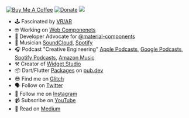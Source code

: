 [![Buy Me A Coffee](https://img.shields.io/badge/Donate-Buy%20Me%20A%20Coffee-yellow.svg)](https://www.buymeacoffee.com/rodydavis)
[![Donate](https://img.shields.io/badge/Donate-PayPal-green.svg)](https://www.paypal.com/cgi-bin/webscr?cmd=_s-xclick&hosted_button_id=WSH3GVC49GNNJ)
![](https://github-readme-stats.vercel.app/api?username=rodydavis&count_private=true&theme=default&show_icons=true)

- 🕹 Fascinated by [VR/AR](https://aframe.io/)
- 🤓 Working on [Web Componenets](https://developer.mozilla.org/en-US/docs/Web/Web_Components)
- 🥳 Developer Advocate for [@material-components](https://github.com/material-components)
- 🎹 Musician [SoundCloud](https://soundcloud.com/theonlysounddr), [Spotify](https://open.spotify.com/artist/5HBkYdhRZn1aOq40T2A7Eg)
- 🎧 Podcast "Creative Engineering" [Apple Podcasts](https://podcasts.apple.com/us/podcast/creative-engineering/id1507852833), [Google Podcasts](https://podcasts.google.com/feed/aHR0cHM6Ly9yb2R5ZGF2aXMuZ2l0aHViLmlvL2NyZWF0aXZlX2VuZ2luZWVyaW5nL2ZlZWQueG1s?ved=2ahUKEwiw5anO0dLqAhU2lZ4KHR3FDtcQ4aUDegQIARAC&hl=en-GB), [Spotify Podcasts](https://open.spotify.com/show/3UTiK34aDOOSHFpGQ0RglN), [Amazon Music](https://music.amazon.com/podcasts/8884a5cb-a92a-4ba5-a3ef-906ac334386d/Creative-Engineering?ref=dm_wcp_pp_link_pr_s)
- ⚒️ Creator of [Widget Studio](https://widget.studio/)
- 📦 Dart/Flutter [Packages](https://pub.dev/publishers/rodydavis.com/packages) on [pub.dev](https://pub.dev)
- 😎 Find me on [Glitch](https://glitch.com/@rodydavis)
- 🗣 Follow on [Twitter](https://twitter.com/rodydavis)
- 📸 Follow me on [Instagram](https://instagram.com/rodydavisjr?r=nametag)
- 📹 Subscribe on [YouTube](https://www.youtube.com/rodydavis)
- 📖 Read on [Medium](https://medium.com/@rody.davis.jr)
